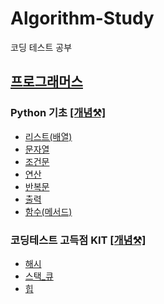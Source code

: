 # Algorithm-Study
코딩 테스트 공부


## [프로그래머스](https://programmers.co.kr/)  
### Python 기초 [[개념⚒️]](https://github.com/Hyeji-Jo/Algorithm-Study/blob/f937cc55145dfe0d4a84ea76974877c06a116dd9/%08Programmers/Python%20%EA%B8%B0%EC%B4%88/README.md) 
  
- [리스트(배열)](https://github.com/Hyeji-Jo/Algorithm-Study/tree/fa9f3c4e586bebff91c983b6d14fc97374f476cd/%08Programmers/Python%20%EA%B8%B0%EC%B4%88/%EB%A6%AC%EC%8A%A4%ED%8A%B8(%EB%B0%B0%EC%97%B4))  
- [문자열](https://github.com/Hyeji-Jo/Algorithm-Study/tree/8a2d055237545b9842580e41a899d4410143f2bd/%08Programmers/Python%20%EA%B8%B0%EC%B4%88/%EB%AC%B8%EC%9E%90%EC%97%B4)  
- [조건문](https://github.com/Hyeji-Jo/Algorithm-Study/tree/8a2d055237545b9842580e41a899d4410143f2bd/%08Programmers/Python%20%EA%B8%B0%EC%B4%88/%EC%A1%B0%EA%B1%B4%EB%AC%B8)  
- [연산](https://github.com/Hyeji-Jo/Algorithm-Study/tree/25646a028a4db915fbe5a99878f60782ccc9c7c9/%08Programmers/Python%20%EA%B8%B0%EC%B4%88/%EC%97%B0%EC%82%B0)  
- [반복문](https://github.com/Hyeji-Jo/Algorithm-Study/tree/c226ad25f6b025d1a11a10195c3ccadb28a67d4f/%08Programmers/Python%20%EA%B8%B0%EC%B4%88/%EB%B0%98%EB%B3%B5%EB%AC%B8)  
- [출력](https://github.com/Hyeji-Jo/Algorithm-Study/tree/c226ad25f6b025d1a11a10195c3ccadb28a67d4f/%08Programmers/Python%20%EA%B8%B0%EC%B4%88/%EC%B6%9C%EB%A0%A5)  
- [함수(메서드)](https://github.com/Hyeji-Jo/Algorithm-Study/tree/c226ad25f6b025d1a11a10195c3ccadb28a67d4f/%08Programmers/Python%20%EA%B8%B0%EC%B4%88/%ED%95%A8%EC%88%98(%EB%A9%94%EC%84%9C%EB%93%9C))  

### 코딩테스트 고득점 KIT [[개념⚒️]](https://github.com/Hyeji-Jo/Algorithm-Study/tree/f937cc55145dfe0d4a84ea76974877c06a116dd9/%08Programmers/%EC%BD%94%EB%94%A9%ED%85%8C%EC%8A%A4%ED%8A%B8%20%EA%B3%A0%EB%93%9D%EC%A0%90%20Kit) 
- [해시](https://github.com/Hyeji-Jo/Algorithm-Study/tree/f937cc55145dfe0d4a84ea76974877c06a116dd9/%08Programmers/%EC%BD%94%EB%94%A9%ED%85%8C%EC%8A%A4%ED%8A%B8%20%EA%B3%A0%EB%93%9D%EC%A0%90%20Kit/%ED%95%B4%EC%8B%9C)  
- [스택_큐](https://github.com/Hyeji-Jo/Algorithm-Study/tree/f937cc55145dfe0d4a84ea76974877c06a116dd9/%08Programmers/%EC%BD%94%EB%94%A9%ED%85%8C%EC%8A%A4%ED%8A%B8%20%EA%B3%A0%EB%93%9D%EC%A0%90%20Kit/%EC%8A%A4%ED%83%9D_%ED%81%90)  
- [힙](https://github.com/Hyeji-Jo/Algorithm-Study/tree/f937cc55145dfe0d4a84ea76974877c06a116dd9/%08Programmers/%EC%BD%94%EB%94%A9%ED%85%8C%EC%8A%A4%ED%8A%B8%20%EA%B3%A0%EB%93%9D%EC%A0%90%20Kit/%ED%9E%99)  
